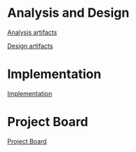 # Analysis and Design

[Analysis artifacts](https://github.com/FontysVenlo/prj2-2022-prj2-2022-06/tree/borisBranch/analysis)

[Design artifacts](https://github.com/FontysVenlo/prj2-2022-prj2-2022-06/tree/borisBranch/design)

# Implementation

[Implementation](https://github.com/FontysVenlo/prj2-2022-prj2-2022-06/tree/borisBranch/implementation/application)

# Project Board

[Project Board](https://github.com/FontysVenlo/prj2-2022-prj2-2022-06/projects/1)
